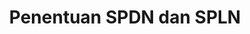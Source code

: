 ---
id: 9
title: Penentuan SPDN dan SPLN
linkurl: https://docs.google.com/document/d/1I4WSUDpbPZm5WCWReJg-n-cXV5EpiQUTgs1_CKVOM7Q
fitur: resume
category: kup
topik: Umum
type: word
modifiedTime: 09/01/2020
---